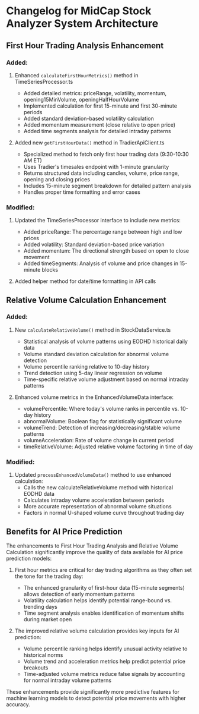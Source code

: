 # Changelog for MidCap Stock Analyzer System Architecture

## First Hour Trading Analysis Enhancement

### Added:
1. Enhanced `calculateFirstHourMetrics()` method in TimeSeriesProcessor.ts
   - Added detailed metrics: priceRange, volatility, momentum, opening15MinVolume, openingHalfHourVolume
   - Implemented calculation for first 15-minute and first 30-minute periods
   - Added standard deviation-based volatility calculation
   - Added momentum measurement (close relative to open price)
   - Added time segments analysis for detailed intraday patterns

2. Added new `getFirstHourData()` method in TradierApiClient.ts
   - Specialized method to fetch only first hour trading data (9:30-10:30 AM ET)
   - Uses Tradier's timesales endpoint with 1-minute granularity
   - Returns structured data including candles, volume, price range, opening and closing prices
   - Includes 15-minute segment breakdown for detailed pattern analysis
   - Handles proper time formatting and error cases

### Modified:
1. Updated the TimeSeriesProcessor interface to include new metrics:
   - Added priceRange: The percentage range between high and low prices
   - Added volatility: Standard deviation-based price variation
   - Added momentum: The directional strength based on open to close movement
   - Added timeSegments: Analysis of volume and price changes in 15-minute blocks

2. Added helper method for date/time formatting in API calls

## Relative Volume Calculation Enhancement

### Added:
1. New `calculateRelativeVolume()` method in StockDataService.ts
   - Statistical analysis of volume patterns using EODHD historical daily data
   - Volume standard deviation calculation for abnormal volume detection
   - Volume percentile ranking relative to 10-day history
   - Trend detection using 5-day linear regression on volume
   - Time-specific relative volume adjustment based on normal intraday patterns

2. Enhanced volume metrics in the EnhancedVolumeData interface:
   - volumePercentile: Where today's volume ranks in percentile vs. 10-day history
   - abnormalVolume: Boolean flag for statistically significant volume
   - volumeTrend: Detection of increasing/decreasing/stable volume patterns
   - volumeAcceleration: Rate of volume change in current period
   - timeRelativeVolume: Adjusted relative volume factoring in time of day

### Modified:
1. Updated `processEnhancedVolumeData()` method to use enhanced calculation:
   - Calls the new calculateRelativeVolume method with historical EODHD data
   - Calculates intraday volume acceleration between periods
   - More accurate representation of abnormal volume situations
   - Factors in normal U-shaped volume curve throughout trading day

## Benefits for AI Price Prediction

The enhancements to First Hour Trading Analysis and Relative Volume Calculation significantly improve the quality of data available for AI price prediction models:

1. First hour metrics are critical for day trading algorithms as they often set the tone for the trading day:
   - The enhanced granularity of first-hour data (15-minute segments) allows detection of early momentum patterns
   - Volatility calculation helps identify potential range-bound vs. trending days
   - Time segment analysis enables identification of momentum shifts during market open

2. The improved relative volume calculation provides key inputs for AI prediction:
   - Volume percentile ranking helps identify unusual activity relative to historical norms
   - Volume trend and acceleration metrics help predict potential price breakouts
   - Time-adjusted volume metrics reduce false signals by accounting for normal intraday volume patterns

These enhancements provide significantly more predictive features for machine learning models to detect potential price movements with higher accuracy.